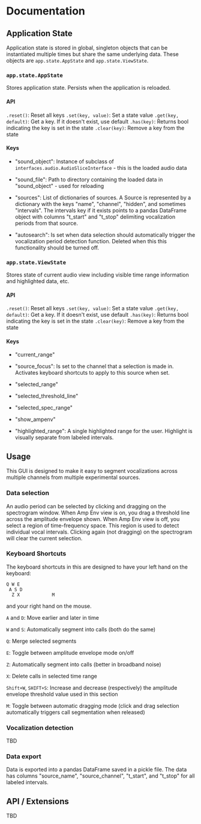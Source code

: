 # Documentation

## Application State

Application state is stored in global, singleton objects that can be
instantiated multiple times but share the same underlying data. These objects
are `app.state.AppState` and `app.state.ViewState`.

### `app.state.AppState`
Stores application state. Persists when the application is reloaded.

#### API

`.reset()`: Reset all keys
`.set(key, value)`: Set a state value
`.get(key, default)`: Get a key. If it doesn't exist, use default
`.has(key)`: Returns bool indicating the key is set in the state
`.clear(key)`: Remove a key from the state

#### Keys

* "sound_object": Instance of subclass of `interfaces.audio.AudioSliceInterface` - this is the loaded audio data

* "sound_file": Path to directory containing the loaded data in "sound_object" - used for reloading

* "sources": List of dictionaries of sources. A Source is represented by a dictionary with the keys "name", "channel", "hidden", and sometimes "intervals". The intervals key if it exists points to a pandas DataFrame object with columns "t_start" and "t_stop" delimiting vocalization periods from that source.

* "autosearch": Is set when data selection should automatically trigger the vocalization period detection function. Deleted when this this functionality should be turned off.

### `app.state.ViewState`
Stores state of current audio view including visible time range information and highlighted data, etc.

#### API

`.reset()`: Reset all keys
`.set(key, value)`: Set a state value
`.get(key, default)`: Get a key. If it doesn't exist, use default
`.has(key)`: Returns bool indicating the key is set in the state
`.clear(key)`: Remove a key from the state

#### Keys

* "current_range"

* "source_focus": Is set to the channel that a selection is made in. Activates keyboard shortcuts to apply to this source when set.

* "selected_range"

* "selected_threshold_line"

* "selected_spec_range"

* "show_ampenv"

* "highlighted_range": A single highlighted range for the user. Highlight is visually separate from labeled intervals.


## Usage
This GUI is designed to make it easy to segment vocalizations across multiple channels from multiple experimental sources.

### Data selection
An audio period can be selected by clicking and dragging on the spectrogram window. When Amp Env view is on, you drag a threshold line across the amplitude envelope shown. When Amp Env view is off, you select a region of time-frequency space. This region is used to detect individual vocal intervals. Clicking again (not dragging) on the spectrogram will clear the current selection.

### Keyboard Shortcuts
The keyboard shortcuts in this are designed to have your left hand on the keyboard:
```
Q W E
 A S D
  Z X            M
```
and your right hand on the mouse.

`A` and `D`: Move earlier and later in time

`W` and `S`: Automatically segment into calls (both do the same)

`Q`: Merge selected segments

`E`: Toggle between amplitude envelope mode on/off

`Z`: Automatically segment into calls (better in broadband noise)

`X`: Delete calls in selected time range

`Shift+W`, `SHIFT+S`: Increase and decrease (respectively) the amplitude envelope threshold value used in this section

`M`: Toggle between automatic dragging mode (click and drag selection automatically triggers call segmentation when released)

### Vocalization detection
TBD

### Data export
Data is exported into a pandas DataFrame saved in a pickle file. The data has columns "source_name", "source_channel", "t_start", and "t_stop" for all labeled intervals.

## API / Extensions
TBD

